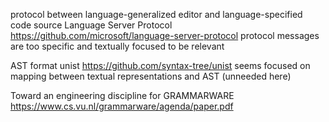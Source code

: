 protocol between language-generalized editor and language-specified code source
Language Server Protocol
https://github.com/microsoft/language-server-protocol
protocol messages are too specific and textually focused to be relevant

AST format
unist
https://github.com/syntax-tree/unist
seems focused on mapping between textual representations and AST (unneeded here)

Toward an engineering discipline for GRAMMARWARE
https://www.cs.vu.nl/grammarware/agenda/paper.pdf
